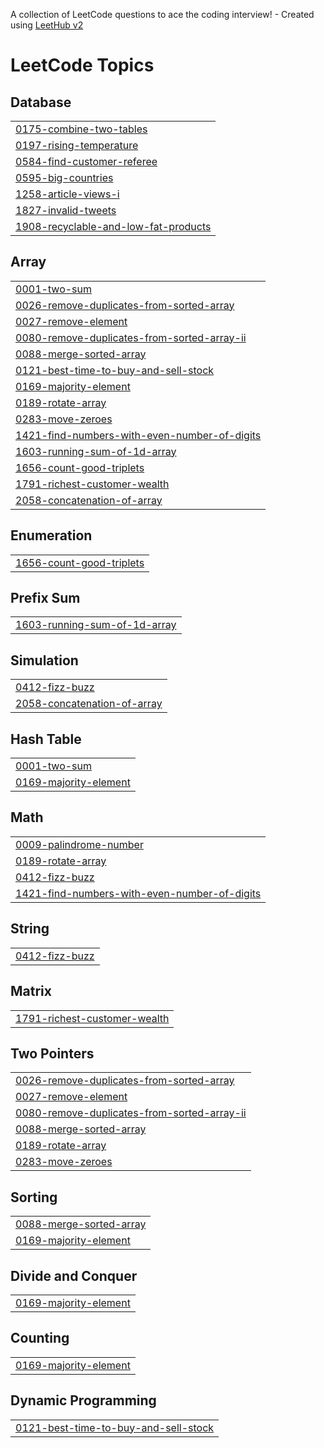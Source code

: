 A collection of LeetCode questions to ace the coding interview! - Created using [LeetHub v2](https://github.com/arunbhardwaj/LeetHub-2.0)
<!---LeetCode Topics Start-->
# LeetCode Topics
## Database
|  |
| ------- |
| [0175-combine-two-tables](https://github.com/abdelrahmanelsaadany1/LeetCode/tree/master/0175-combine-two-tables) |
| [0197-rising-temperature](https://github.com/abdelrahmanelsaadany1/LeetCode/tree/master/0197-rising-temperature) |
| [0584-find-customer-referee](https://github.com/abdelrahmanelsaadany1/LeetCode/tree/master/0584-find-customer-referee) |
| [0595-big-countries](https://github.com/abdelrahmanelsaadany1/LeetCode/tree/master/0595-big-countries) |
| [1258-article-views-i](https://github.com/abdelrahmanelsaadany1/LeetCode/tree/master/1258-article-views-i) |
| [1827-invalid-tweets](https://github.com/abdelrahmanelsaadany1/LeetCode/tree/master/1827-invalid-tweets) |
| [1908-recyclable-and-low-fat-products](https://github.com/abdelrahmanelsaadany1/LeetCode/tree/master/1908-recyclable-and-low-fat-products) |
## Array
|  |
| ------- |
| [0001-two-sum](https://github.com/abdelrahmanelsaadany1/LeetCode/tree/master/0001-two-sum) |
| [0026-remove-duplicates-from-sorted-array](https://github.com/abdelrahmanelsaadany1/LeetCode/tree/master/0026-remove-duplicates-from-sorted-array) |
| [0027-remove-element](https://github.com/abdelrahmanelsaadany1/LeetCode/tree/master/0027-remove-element) |
| [0080-remove-duplicates-from-sorted-array-ii](https://github.com/abdelrahmanelsaadany1/LeetCode/tree/master/0080-remove-duplicates-from-sorted-array-ii) |
| [0088-merge-sorted-array](https://github.com/abdelrahmanelsaadany1/LeetCode/tree/master/0088-merge-sorted-array) |
| [0121-best-time-to-buy-and-sell-stock](https://github.com/abdelrahmanelsaadany1/LeetCode/tree/master/0121-best-time-to-buy-and-sell-stock) |
| [0169-majority-element](https://github.com/abdelrahmanelsaadany1/LeetCode/tree/master/0169-majority-element) |
| [0189-rotate-array](https://github.com/abdelrahmanelsaadany1/LeetCode/tree/master/0189-rotate-array) |
| [0283-move-zeroes](https://github.com/abdelrahmanelsaadany1/LeetCode/tree/master/0283-move-zeroes) |
| [1421-find-numbers-with-even-number-of-digits](https://github.com/abdelrahmanelsaadany1/LeetCode/tree/master/1421-find-numbers-with-even-number-of-digits) |
| [1603-running-sum-of-1d-array](https://github.com/abdelrahmanelsaadany1/LeetCode/tree/master/1603-running-sum-of-1d-array) |
| [1656-count-good-triplets](https://github.com/abdelrahmanelsaadany1/LeetCode/tree/master/1656-count-good-triplets) |
| [1791-richest-customer-wealth](https://github.com/abdelrahmanelsaadany1/LeetCode/tree/master/1791-richest-customer-wealth) |
| [2058-concatenation-of-array](https://github.com/abdelrahmanelsaadany1/LeetCode/tree/master/2058-concatenation-of-array) |
## Enumeration
|  |
| ------- |
| [1656-count-good-triplets](https://github.com/abdelrahmanelsaadany1/LeetCode/tree/master/1656-count-good-triplets) |
## Prefix Sum
|  |
| ------- |
| [1603-running-sum-of-1d-array](https://github.com/abdelrahmanelsaadany1/LeetCode/tree/master/1603-running-sum-of-1d-array) |
## Simulation
|  |
| ------- |
| [0412-fizz-buzz](https://github.com/abdelrahmanelsaadany1/LeetCode/tree/master/0412-fizz-buzz) |
| [2058-concatenation-of-array](https://github.com/abdelrahmanelsaadany1/LeetCode/tree/master/2058-concatenation-of-array) |
## Hash Table
|  |
| ------- |
| [0001-two-sum](https://github.com/abdelrahmanelsaadany1/LeetCode/tree/master/0001-two-sum) |
| [0169-majority-element](https://github.com/abdelrahmanelsaadany1/LeetCode/tree/master/0169-majority-element) |
## Math
|  |
| ------- |
| [0009-palindrome-number](https://github.com/abdelrahmanelsaadany1/LeetCode/tree/master/0009-palindrome-number) |
| [0189-rotate-array](https://github.com/abdelrahmanelsaadany1/LeetCode/tree/master/0189-rotate-array) |
| [0412-fizz-buzz](https://github.com/abdelrahmanelsaadany1/LeetCode/tree/master/0412-fizz-buzz) |
| [1421-find-numbers-with-even-number-of-digits](https://github.com/abdelrahmanelsaadany1/LeetCode/tree/master/1421-find-numbers-with-even-number-of-digits) |
## String
|  |
| ------- |
| [0412-fizz-buzz](https://github.com/abdelrahmanelsaadany1/LeetCode/tree/master/0412-fizz-buzz) |
## Matrix
|  |
| ------- |
| [1791-richest-customer-wealth](https://github.com/abdelrahmanelsaadany1/LeetCode/tree/master/1791-richest-customer-wealth) |
## Two Pointers
|  |
| ------- |
| [0026-remove-duplicates-from-sorted-array](https://github.com/abdelrahmanelsaadany1/LeetCode/tree/master/0026-remove-duplicates-from-sorted-array) |
| [0027-remove-element](https://github.com/abdelrahmanelsaadany1/LeetCode/tree/master/0027-remove-element) |
| [0080-remove-duplicates-from-sorted-array-ii](https://github.com/abdelrahmanelsaadany1/LeetCode/tree/master/0080-remove-duplicates-from-sorted-array-ii) |
| [0088-merge-sorted-array](https://github.com/abdelrahmanelsaadany1/LeetCode/tree/master/0088-merge-sorted-array) |
| [0189-rotate-array](https://github.com/abdelrahmanelsaadany1/LeetCode/tree/master/0189-rotate-array) |
| [0283-move-zeroes](https://github.com/abdelrahmanelsaadany1/LeetCode/tree/master/0283-move-zeroes) |
## Sorting
|  |
| ------- |
| [0088-merge-sorted-array](https://github.com/abdelrahmanelsaadany1/LeetCode/tree/master/0088-merge-sorted-array) |
| [0169-majority-element](https://github.com/abdelrahmanelsaadany1/LeetCode/tree/master/0169-majority-element) |
## Divide and Conquer
|  |
| ------- |
| [0169-majority-element](https://github.com/abdelrahmanelsaadany1/LeetCode/tree/master/0169-majority-element) |
## Counting
|  |
| ------- |
| [0169-majority-element](https://github.com/abdelrahmanelsaadany1/LeetCode/tree/master/0169-majority-element) |
## Dynamic Programming
|  |
| ------- |
| [0121-best-time-to-buy-and-sell-stock](https://github.com/abdelrahmanelsaadany1/LeetCode/tree/master/0121-best-time-to-buy-and-sell-stock) |
<!---LeetCode Topics End-->
